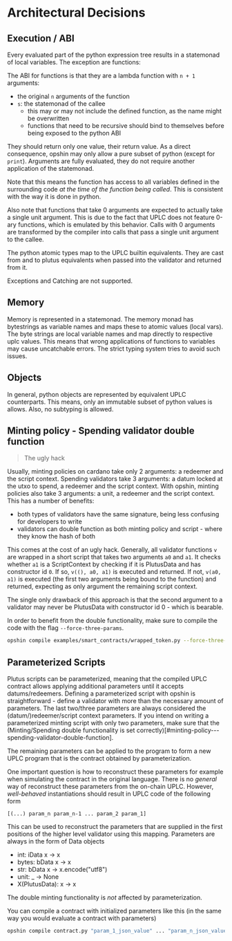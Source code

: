 # Architectural Decisions

## Execution / ABI

Every evaluated part of the python expression tree results in a statemonad of local variables.
The exception are functions:

The ABI for functions is that they are a lambda function with `n + 1` arguments:
 - the original `n` arguments of the function
 - `s`: the statemonad of the callee 
   - this may or may not include the defined function, as the name might be overwritten
   - functions that need to be recursive should bind to themselves before being exposed to the python ABI

They should return only one value, their return value.
As a direct consequence, opshin may only allow a pure subset of python (except for `print`).
Arguments are fully evaluated, they do not require another application of the statemonad.

Note that this means the function has access to all variables defined in the surrounding code _at the time of the function being called_.
This is consistent with the way it is done in python.

Also note that functions that take 0 arguments are expected to actually take a single unit argument.
This is due to the fact that UPLC does not feature 0-ary functions, which is emulated by this behavior.
Calls with 0 arguments are transformed by the compiler into calls that pass a single unit argument to the callee.

The python atomic types map to the UPLC builtin equivalents.
They are cast from and to plutus equivalents when passed into the validator and returned from it.

Exceptions and Catching are not supported.

## Memory

Memory is represented in a statemonad.
The memory monad has bytestrings as variable names and maps these to atomic values (local vars).
The byte strings are local variable names and map directly to respective uplc values.
This means that wrong applications of functions to variables may cause uncatchable errors.
The strict typing system tries to avoid such issues.

## Objects

In general, python objects are represented by equivalent UPLC counterparts.
This means, only an immutable subset of python values is allows.
Also, no subtyping is allowed.

## Minting policy - Spending validator double function

> The ugly hack

Usually, minting policies on cardano take only 2 arguments: a redeemer and the script context.
Spending validators take 3 arguments: a datum locked at the utxo to spend, a redeemer and the script context.
With opshin, minting policies also take 3 arguments: a unit, a redeemer and the script context.
This has a number of benefits:

 - both types of validators have the same signature, being less confusing for developers to write
 - validators can double function as both minting policy and script - where they know the hash of both

This comes at the cost of an ugly hack.
Generally, all validator functions `v` are wrapped in a short script that takes two arguments `a0` and `a1`.
It checks whether `a1` is a ScriptContext by checking if it is PlutusData and has constructor id `0`.
If so, `v((), a0, a1)` is executed and returned.
If not, `v(a0, a1)` is executed (the first two arguments being bound to the function)
and returned, expecting as only argument the remaining script context.

The single only drawback of this approach is that the second argument to a validator
may never be PlutusData with constructor id 0 - which is bearable.

In order to benefit from the double functionality, make sure to compile the code with the flag `--force-three-params`.

```bash
opshin compile examples/smart_contracts/wrapped_token.py --force-three-params
```

## Parameterized Scripts

Plutus scripts can be parameterized, meaning that the compiled UPLC contract
allows applying additional parameters until it accepts datums/redeemers.
Defining a parameterized script with opshin is straightforward - 
define a validator with more than the necessary amount of parameters.
The last two/three parameters are always considered the (datum/)redeemer/script context parameters.
If you intend on writing a parameterized minting script with only two parameters,
make sure that the (Minting/Spending double functionality is set correctly)[#minting-policy---spending-validator-double-function].

The remaining parameters can be applied to the program to form a new UPLC program
that is the contract obtained by parameterization.

One important question is how to reconstruct these parameters for example
when simulating the contract in the original language.
There is no _general_ way of reconstruct these parameters from the on-chain UPLC.
However, _well-behaved_ instantiations should result in UPLC code of the following form

```uplc
[(...) param_n param_n-1 ... param_2 param_1]
```

This can be used to reconstruct the parameters that are supplied in the first positions
of the higher level validator using this mapping.
Parameters are always in the form of Data objects

 - int: iData x -> x
 - bytes: bData x -> x
 - str: bData x -> x.encode("utf8")
 - unit: _ -> None
 - X(PlutusData): x -> x

The double minting functionality is _not_ affected by parameterization.

You can compile a contract with initialized parameters like this (in the same way you would evaluate a contract with parameters)

```bash
opshin compile contract.py "param_1_json_value" ... "param_n_json_value"
```